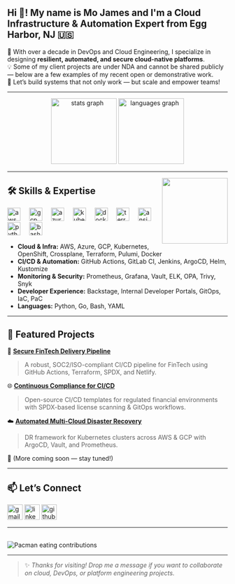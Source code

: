 <h2 align="left">Hi 👋! My name is Mo James and I'm a Cloud Infrastructure & Automation Expert from Egg Harbor, NJ 🇺🇸</h2>

🌟 With over a decade in DevOps and Cloud Engineering, I specialize in designing **resilient, automated, and secure cloud-native platforms**.  
💡 Some of my client projects are under NDA and cannot be shared publicly — below are a few examples of my recent open or demonstrative work.  
🚀 Let’s build systems that not only work — but scale and empower teams!

---

<div align="center">
  <img src="https://github-readme-stats.vercel.app/api?username=mjsaleem&hide_title=false&hide_rank=false&show_icons=true&include_all_commits=true&count_private=true&disable_animations=false&theme=dracula&locale=en&hide_border=false" height="150" alt="stats graph"  />
  <img src="https://github-readme-stats.vercel.app/api/top-langs?username=mjsaleem&locale=en&hide_title=false&layout=compact&card_width=320&langs_count=5&theme=dracula&hide_border=false" height="150" alt="languages graph"  />
</div>

---

<img align="right" height="150" src="https://i.imgflip.com/65efzo.gif"  />

## 🛠️ Skills & Expertise

<div align="left">
  <img src="https://cdn.jsdelivr.net/gh/devicons/devicon/icons/amazonwebservices/amazonwebservices-original.svg" height="30" alt="aws" />
  <img width="12" />
  <img src="https://cdn.jsdelivr.net/gh/devicons/devicon/icons/googlecloud/googlecloud-original.svg" height="30" alt="gcp" />
  <img width="12" />
  <img src="https://cdn.jsdelivr.net/gh/devicons/devicon/icons/azure/azure-original.svg" height="30" alt="azure" />
  <img width="12" />
  <img src="https://cdn.jsdelivr.net/gh/devicons/devicon/icons/kubernetes/kubernetes-plain.svg" height="30" alt="kubernetes" />
  <img width="12" />
  <img src="https://cdn.jsdelivr.net/gh/devicons/devicon/icons/docker/docker-original.svg" height="30" alt="docker" />
  <img width="12" />
  <img src="https://cdn.jsdelivr.net/gh/devicons/devicon/icons/terraform/terraform-original.svg" height="30" alt="terraform" />
  <img width="12" />
  <img src="https://cdn.jsdelivr.net/gh/devicons/devicon/icons/ansible/ansible-original.svg" height="30" alt="ansible" />
  <img width="12" />
  <img src="https://cdn.jsdelivr.net/gh/devicons/devicon/icons/python/python-original.svg" height="30" alt="python" />
  <img width="12" />
  <img src="https://cdn.jsdelivr.net/gh/devicons/devicon/icons/bash/bash-original.svg" height="30" alt="bash" />
</div>

- **Cloud & Infra:** AWS, Azure, GCP, Kubernetes, OpenShift, Crossplane, Terraform, Pulumi, Docker  
- **CI/CD & Automation:** GitHub Actions, GitLab CI, Jenkins, ArgoCD, Helm, Kustomize  
- **Monitoring & Security:** Prometheus, Grafana, Vault, ELK, OPA, Trivy, Snyk  
- **Developer Experience:** Backstage, Internal Developer Portals, GitOps, IaC, PaC  
- **Languages:** Python, Go, Bash, YAML

---

## 🌟 Featured Projects

🧰 **[Secure FinTech Delivery Pipeline](#)**  
> A robust, SOC2/ISO-compliant CI/CD pipeline for FinTech using GitHub Actions, Terraform, SPDX, and Netlify.

🌐 **[Continuous Compliance for CI/CD](#)**  
> Open-source CI/CD templates for regulated financial environments with SPDX-based license scanning & GitOps workflows.

☁️ **[Automated Multi-Cloud Disaster Recovery](#)**  
> DR framework for Kubernetes clusters across AWS & GCP with ArgoCD, Vault, and Prometheus.

📂 (More coming soon — stay tuned!)

---

## 📫 Let’s Connect
<div align="left">
  <a href="mailto:mjsaleem049@gmail.com"><img src="https://img.shields.io/static/v1?message=Gmail&logo=gmail&label=&color=D14836&logoColor=white&labelColor=&style=for-the-badge" height="35" alt="gmail" /></a>
  <a href="https://www.linkedin.com/in/YOUR-LINK"><img src="https://img.shields.io/static/v1?message=LinkedIn&logo=linkedin&label=&color=0077B5&logoColor=white&labelColor=&style=for-the-badge" height="35" alt="linkedin" /></a>
  <a href="https://github.com/mjsaleem"><img src="https://img.shields.io/static/v1?message=GitHub&logo=github&label=&color=181717&logoColor=white&labelColor=&style=for-the-badge" height="35" alt="github" /></a>
</div>

---

<br clear="both">

<img src="https://raw.githubusercontent.com/abozanona/abozanona/output/github-contribution-grid-snake.svg" alt="Pacman eating contributions" />

---

> ✨ *Thanks for visiting! Drop me a message if you want to collaborate on cloud, DevOps, or platform engineering projects.*
